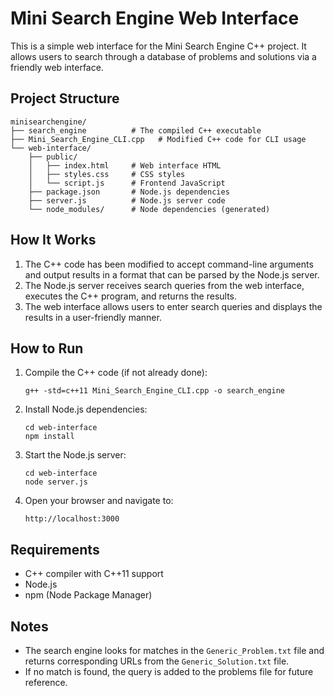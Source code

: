 # Mini Search Engine Web Interface

This is a simple web interface for the Mini Search Engine C++ project. It allows users to search through a database of problems and solutions via a friendly web interface.

## Project Structure

```
minisearchengine/
├── search_engine          # The compiled C++ executable
├── Mini_Search_Engine_CLI.cpp   # Modified C++ code for CLI usage
└── web-interface/
    ├── public/
    │   ├── index.html     # Web interface HTML
    │   ├── styles.css     # CSS styles
    │   └── script.js      # Frontend JavaScript
    ├── package.json       # Node.js dependencies
    ├── server.js          # Node.js server code
    └── node_modules/      # Node dependencies (generated)
```

## How It Works

1. The C++ code has been modified to accept command-line arguments and output results in a format that can be parsed by the Node.js server.
2. The Node.js server receives search queries from the web interface, executes the C++ program, and returns the results.
3. The web interface allows users to enter search queries and displays the results in a user-friendly manner.

## How to Run

1. Compile the C++ code (if not already done):
   ```
   g++ -std=c++11 Mini_Search_Engine_CLI.cpp -o search_engine
   ```

2. Install Node.js dependencies:
   ```
   cd web-interface
   npm install
   ```

3. Start the Node.js server:
   ```
   cd web-interface
   node server.js
   ```

4. Open your browser and navigate to:
   ```
   http://localhost:3000
   ```

## Requirements

- C++ compiler with C++11 support
- Node.js
- npm (Node Package Manager)

## Notes

- The search engine looks for matches in the `Generic_Problem.txt` file and returns corresponding URLs from the `Generic_Solution.txt` file.
- If no match is found, the query is added to the problems file for future reference.
